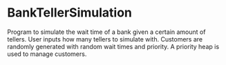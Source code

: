 # BankTellerSimulation

Program to simulate the wait time of a bank given a certain amount of tellers. User inputs how many tellers to simulate with. Customers are randomly generated with random wait times and priority. A priority heap is used to manage customers.
